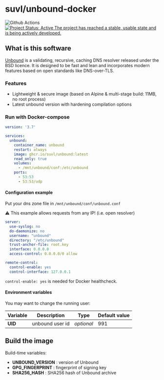 # suvl/unbound-docker

![Github Actions](https://github.com/suvl/unbound-docker/workflows/docker-publish.yml/badge.svg?branch=master)
[![Project Status: Active  The project has reached a stable, usable state and is being actively developed.](https://www.repostatus.org/badges/latest/active.svg)](https://www.repostatus.org/#active)

## What is this software

[Unbound](https://www.nlnetlabs.nl/projects/unbound/about/) is a validating, recursive, caching DNS resolver released under the BSD licence. It is designed to be fast and lean and incorporates modern features based on open standards like DNS-over-TLS.

### Features

- Lightweight & secure image (based on Alpine & multi-stage build: 11MB, no root process)
- Latest unbound version with hardening compilation options

### Run with Docker-compose

```yaml
version: '3.7'

services:
  unbound:
    container_name: unbound
    restart: always
    image: ghcr.io/suvl/unbound:latest
    read_only: true
    volumes:
      - /mnt/unbound/conf:/etc/unbound
    ports:
      - 53:53
      - 53:53/udp
```

#### Configuration example

Put your dns zone file in `/mnt/unbound/conf/unbound.conf`

:warning: This example allows requests from any IP! (i.e. open resolver)

```yaml
server:
  use-syslog: no
  do-daemonize: no
  username: "unbound"
  directory: "/etc/unbound"
  trust-anchor-file: root.key
  interface: 0.0.0.0
  access-control: 0.0.0.0/0 allow

remote-control:
  control-enable: yes
  control-interface: 127.0.0.1
```

`control-enable: yes` is needed for Docker healthcheck.

#### Environment variables

You may want to change the running user:

| Variable | Description      | Type       | Default value |
| -------- | -----------      | ----       | ------------- |
| **UID**  | unbound user id  | *optional* | 991           |

## Build the image

Build-time variables:

- **UNBOUND_VERSION** : version of Unbound
- **GPG_FINGERPRINT** : fingerprint of signing key
- **SHA256_HASH** : SHA256 hash of Unbound archive
